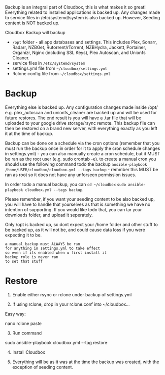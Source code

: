 Backup is an integral part of Cloudbox, this is what makes it so great! Everything related to installed applications is backed up. Any changes made to service files in /etc/systemd/system is also backed up. However, Seeding content is NOT backed up.


Cloudbox Backup will backup
- `/opt` folder - all app databases and settings. This includes Plex, Sonarr, Radarr, NZBGet, Rutorrent/rTorrent, NZBHydra, Jackett, Portainer, Organizr, Nginx (including SSL Keys), Plex Autoscan, and Unionfs Cleaner.
- service files in `/etc/systemd/system`
- settings.yml file from `~/cloudbox/settings.yml`
- Rclone config file from `~/cloudbox/settings.yml`

# Backup


Everything else is backed up. Any configuration changes made inside /opt/ e.g. plex_autoscan and unionfs_cleaner are backed up and will be used for future restores. 
The end result is you will have a .tar file that will be uploaded to your google drive storage/rsync remote. This backup file can then be restored on a brand new server, with everything exactly as you left it at the time of backup. 

Backup can be done on a schedule via the cron options (remember that you must run the backup once in order for it to apply the cron schedule changes in settings.yml) - you can also manually create a cron schedule, but it MUST be ran as the root user (e.g. sudo crontab -e). to create a manual cron you should use the following command todo the backup ```ansible-playbook /home/USER/cloudbox/cloudbox.yml --tags backup``` - remmber this MUST be ran as root so it does not have any unforseen permission issues.

In order todo a manual backup, you can ```cd ~/cloudbox``` ```sudo ansible-playbook cloudbox.yml --tags backup```.

Please remember, if you want your seeding content to be also backed up, you will have to handle that yourselves as that is something we have no intention of supporting. If you would like todo that, you can tar your downloads folder, and upload it seperately. 

Only /opt is backed up, so dont expect your /home folder and other stuff to be backed up, as it will not be, and could cause data loss if you were expecting it to be.


```
a manual backup must ALWAYS be ran
for anything in settings.yml to take effect
so even if its enabled when u first install it
backup role is never ran
to set that stuff
```

# Restore

1. Enable either rsync or rclone under backup of settings.yml

2. If using rclone, drop in your rclone.conf into ~/cloudbox...

Easy way:

nano rclone
paste

3. Run command

sudo ansible-playbook cloudbox.yml --tag restore

4. Install Cloudbox

5. Everything will be as it was at the time the backup was created, with the exception of seeding content.